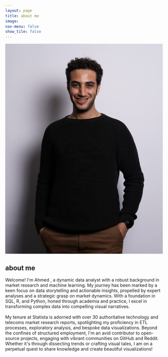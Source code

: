 ```yaml
---
layout: page
title: about me
image: 
nav-menu: false
show_tile: false
---
```


<!-- <img src="assets\images\DSC02887 - Copy.JPG" alt=""> -->

<section><div class="inner"><span class="image right"><img src="assets\images\DSC02887 - Copy.JPG" alt=""></span><p><h2>about me</h2>Welcome! I'm Ahmed , a dynamic data analyst with a robust background in market research and machine learning. My journey has been marked by a keen focus on data storytelling and actionable insights, propelled by expert analyses and a strategic grasp on market dynamics. With a foundation in SQL, R, and Python, honed through academia and practice, I excel in transforming complex data into compelling visual narratives.
<br><br>
My tenure at Statista is adorned with over 30 authoritative technology and telecoms market research reports, spotlighting my proficiency in ETL processes, exploratory analysis, and bespoke data visualizations. Beyond the confines of structured employment, I'm an avid contributor to open-source projects, engaging with vibrant communities on GitHub and Reddit. Whether it's through dissecting trends or crafting visual tales, I am on a perpetual quest to share knowledge and create beautiful visualizations!</p></div></section>
